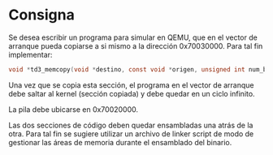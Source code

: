 # Consigna

Se desea escribir un programa para simular en QEMU, que en el vector de arranque pueda copiarse a si mismo a la dirección 0x70030000. Para tal fin implementar:

```C
void *td3_memcopy(void *destino, const void *origen, unsigned int num_bytes);
```

Una vez que se copia esta sección, el programa en el vector de arranque debe saltar al kernel (sección copiada) y debe quedar en un ciclo infinito.

La pila debe ubicarse en 0x70020000.

Las dos secciones de código deben quedar ensambladas una atrás de la otra. Para tal fin se sugiere utilizar un archivo de linker script de modo de gestionar las áreas de memoria durante el ensamblado del binario.